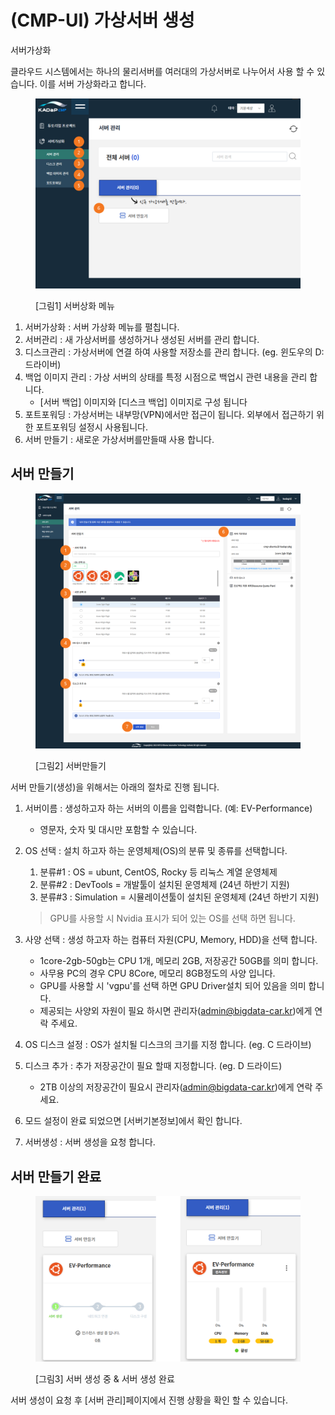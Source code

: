 # (CMP-UI) 가상서버 생성

서버가상화

클라우드 시스템에서는 하나의 물리서버를 여러대의 가상서버로 나누어서 사용 할 수 있습니다. 이를 서버 가상화라고 합니다.

<figure><img src="../../.gitbook/assets/image (13).png" alt=""><figcaption><p>[그림1] 서버상화 메뉴</p></figcaption></figure>

1. 서버가상화 : 서버 가상화 메뉴를 펼칩니다.&#x20;
2. 서버관리 : 새 가상서버를 생성하거나 생성된 서버를 관리 합니다.&#x20;
3. 디스크관리 : 가상서버에 연결 하여 사용할 저장소를 관리 합니다. (eg. 윈도우의 D: 드라이버)
4. 백업 이미지 관리 : 가상 서버의 상태를 특정 시점으로 백업시 관련 내용을 관리 합니다.&#x20;
   * \[서버 백업] 이미지와 \[디스크 백업] 이미지로 구성 됩니다
5. 포트포워딩 : 가상서버는 내부망(VPN)에서만 접근이 됩니다. 외부에서 접근하기 위한   포트포워딩 설정시 사용됩니다.&#x20;
6. 서버 만들기 : 새로운 가상서버를만들때 사용 합니다.&#x20;

## 서버 만들기

<figure><img src="../../.gitbook/assets/image (14).png" alt=""><figcaption><p>[그림2] 서버만들기</p></figcaption></figure>

서버 만들기(생성)을 위해서는 아래의 절차로 진행 됩니다.&#x20;

1. 서버이름 : 생성하고자 하는 서버의 이름을 입력합니다. (예: EV-Performance)
   * 영문자, 숫자 및 대시만 포함할 수 있습니다.
2.  OS 선택 : 설치 하고자 하는 운영체제(OS)의  분류  및  종류를  선택합니다.

    1. 분류#1  : OS = ubunt, CentOS, Rocky 등 리눅스 계열 운영체제
    2. 분류#2  : DevTools = 개발툴이 설치된 운영체제 (24년 하반기 지원)
    3. 분류#3   : Simulation = 시뮬레이션툴이 설치된 운영체제 (24년 하반기 지원)

    > GPU를 사용할 시 Nvidia 표시가 되어 있는 OS를 선택 하면 됩니다.&#x20;
3. 사양 선택 : 생성 하고자 하는 컴퓨터 자원(CPU, Memory, HDD)을 선택 합니다.&#x20;
   * 1core-2gb-50gb는 CPU 1개, 메모리 2GB, 저장공간 50GB를 의미 합니다.&#x20;
   * 사무용 PC의 경우 CPU 8Core, 메모리 8GB정도의 사양 입니다.&#x20;
   * GPU를 사용할 시 'vgpu'를 선택 하면 GPU Driver설치 되어 있음을 의미 합니다.&#x20;
   * 제공되는 사양외 자원이 필요 하시면 관리자(admin@bigdata-car.kr)에게 연락 주세요.&#x20;
4. OS 디스크 설정 : OS가 설치될 디스크의 크기를 지정 합니다. (eg. C 드라이브)
5. 디스크 추가 : 추가 저장공간이 필요 할때 지정합니다.   (eg. D 드라이드)
   * 2TB 이상의 저장공간이 필요시 관리자(admin@bigdata-car.kr)에게 연락 주세요.&#x20;
6. 모드 설정이 완료 되었으면 \[서버기본정보]에서 확인 합니다.&#x20;
7. 서버생성 : 서버 생성을 요청 합니다.&#x20;

## 서버 만들기 완료&#x20;

<figure><img src="../../.gitbook/assets/image (11).png" alt=""><figcaption><p>[그림3] 서버 생성 중 &#x26; 서버 생성 완료</p></figcaption></figure>

서버 생성이 요청 후 \[서버 관리]페이지에서 진행 상황을 확인 할 수 있습니다.&#x20;
